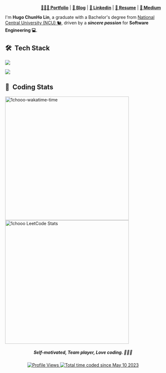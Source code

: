 <div align="right">
    <p>
        <a href="https://1chooo.com" target="_blank"><b>👨🏻‍💻 Portfolio</b></a> |
        <a href="https://blog.1chooo.com" target="_blank"><b>📓 Blog</b></a> |
        <a href="https://1chooo.com/cv.pdf" target="_blank"><b>🧳 Linkedin</b></a> |
        <a href="https://1chooo.com/cv.pdf" target="_blank"><b>📜 Resume</b></a> |
        <a href="https://medium.com/@1chooo" target="_blank"><b>📠 Medium</b></a> 
    </p>
</div>

I'm **Hugo ChunHo Lin**, a graduate with a Bachelor's degree from [National Central University (NCU) 🐿️](https://www.ncu.edu.tw/), driven by a ***sincere passion*** for **Software Engineering 💻**.

## 🛠 &nbsp;Tech Stack

<p align="left">
	<a href="https://skillicons.dev">
		<img src="https://skillicons.dev/icons?i=py,java,cpp,go,ts,md,bash,latex" />
	</a>
</p>
<p align="left">
	<a href="https://skillicons.dev">
		<img src="https://skillicons.dev/icons?i=linux,aws,fastapi,react,nextjs,flask,docker,githubactions" />
	</a>
</p>

## 📇 &nbsp;Coding Stats

<p align="left">
	<a href="https://wakatime.com/@1chooo">
		<img 
			width="400px"
			src="https://github-readme-stats-1chooo.vercel.app/api/wakatime?username=1chooo&layout=compact&langs_count=8&theme=nord"
			alt="1chooo-wakatime-time" />
	</a>
	<!-- <a href="https://leetcode.com/u/1chooo/">
		<img 
		height="160px" 
		src="https://leetcard.jacoblin.cool/1chooo?theme=nord"
		alt="1chooo LeetCode Stats" />
	</a> -->
	<a href="https://github.com/1chooo.com">
		<img 
		width="400px"
		src="https://github-readme-stats-1chooo.vercel.app/api/pin/?username=1chooo&repo=1chooo.com&theme=nord"
		alt="1chooo LeetCode Stats" />
	</a>
</p>

<div align="center">
	<h5>Self-motivated, Team player,
	Love coding. 👨🏻‍💻</h5>
	<a 
		href="https://github.com/antonkomarev/github-profile-views-counter" target="_blank">
		<img 
			src="https://komarev.com/ghpvc/?username=1chooo&style=for-the-badge" 
			alt="Profile Views"/>
	</a>
	<a 
		href="https://wakatime.com/@de962691-c66a-4501-860f-eb122ac6ea13" 
		target="_blank">
		<img 
			src="https://wakatime.com/badge/user/de962691-c66a-4501-860f-eb122ac6ea13.svg?style=for-the-badge" 
			alt="Total time coded since May 10 2023" />
	</a>
</div>
